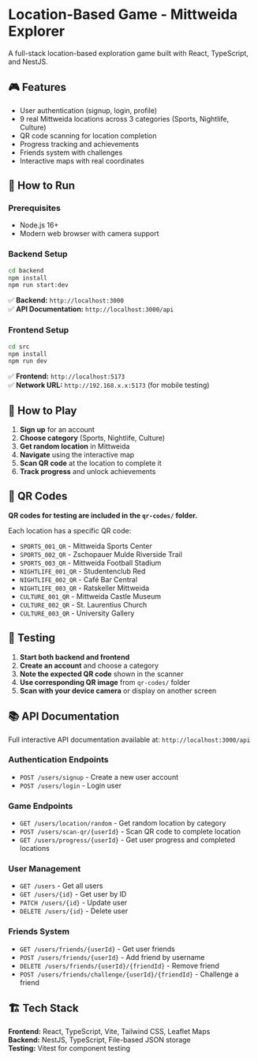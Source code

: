 # Location-Based Game - Mittweida Explorer

A full-stack location-based exploration game built with React, TypeScript, and NestJS.

## 🎮 Features

- User authentication (signup, login, profile)
- 9 real Mittweida locations across 3 categories (Sports, Nightlife, Culture)
- QR code scanning for location completion
- Progress tracking and achievements
- Friends system with challenges
- Interactive maps with real coordinates

## 🚀 How to Run

### Prerequisites
- Node.js 16+
- Modern web browser with camera support

### Backend Setup
```bash
cd backend
npm install
npm run start:dev
```
✅ **Backend:** `http://localhost:3000`  
✅ **API Documentation:** `http://localhost:3000/api`

### Frontend Setup
```bash
cd src
npm install  
npm run dev
```
✅ **Frontend:** `http://localhost:5173`  
✅ **Network URL:** `http://192.168.x.x:5173` (for mobile testing)

## 🎯 How to Play

1. **Sign up** for an account
2. **Choose category** (Sports, Nightlife, Culture)
3. **Get random location** in Mittweida
4. **Navigate** using the interactive map
5. **Scan QR code** at the location to complete it
6. **Track progress** and unlock achievements

## 📱 QR Codes

**QR codes for testing are included in the `qr-codes/` folder.**

Each location has a specific QR code:
- `SPORTS_001_QR` - Mittweida Sports Center
- `SPORTS_002_QR` - Zschopauer Mulde Riverside Trail
- `SPORTS_003_QR` - Mittweida Football Stadium
- `NIGHTLIFE_001_QR` - Studentenclub Red
- `NIGHTLIFE_002_QR` - Café Bar Central
- `NIGHTLIFE_003_QR` - Ratskeller Mittweida
- `CULTURE_001_QR` - Mittweida Castle Museum
- `CULTURE_002_QR` - St. Laurentius Church
- `CULTURE_003_QR` - University Gallery

## 🧪 Testing

1. **Start both backend and frontend**
2. **Create an account** and choose a category
3. **Note the expected QR code** shown in the scanner
4. **Use corresponding QR image** from `qr-codes/` folder
5. **Scan with your device camera** or display on another screen

## 📚 API Documentation

Full interactive API documentation available at: `http://localhost:3000/api`

### Authentication Endpoints
- `POST /users/signup` - Create a new user account
- `POST /users/login` - Login user

### Game Endpoints
- `GET /users/location/random` - Get random location by category
- `POST /users/scan-qr/{userId}` - Scan QR code to complete location
- `GET /users/progress/{userId}` - Get user progress and completed locations

### User Management
- `GET /users` - Get all users
- `GET /users/{id}` - Get user by ID
- `PATCH /users/{id}` - Update user
- `DELETE /users/{id}` - Delete user

### Friends System
- `GET /users/friends/{userId}` - Get user friends
- `POST /users/friends/{userId}` - Add friend by username
- `DELETE /users/friends/{userId}/{friendId}` - Remove friend
- `POST /users/friends/challenge/{userId}/{friendId}` - Challenge a friend

## 🏗️ Tech Stack

**Frontend:** React, TypeScript, Vite, Tailwind CSS, Leaflet Maps  
**Backend:** NestJS, TypeScript, File-based JSON storage  
**Testing:** Vitest for component testing